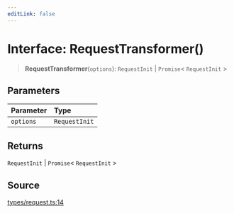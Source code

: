 ```yaml
---
editLink: false
---
```


# Interface: RequestTransformer()

> **RequestTransformer**(`options`): `RequestInit` \| `Promise`\< `RequestInit` \>

## Parameters

| Parameter | Type          |
| :-------- | :------------ |
| `options` | `RequestInit` |

## Returns

`RequestInit` \| `Promise`\< `RequestInit` \>

## Source

[types/request.ts:14](https://github.com/directus/directus/blob/7789a6c53/sdk/src/types/request.ts#L14)

